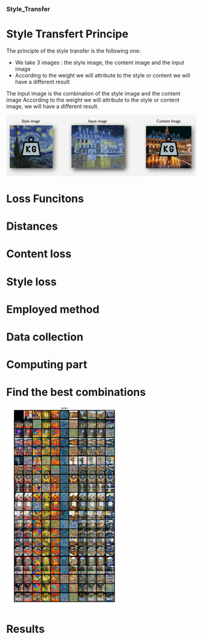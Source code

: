### Style_Transfer


# Style Transfert Principe

The principle of the style transfer is the following one:
  - We take 3 images : the style image, the content image and the input image
  - According to the weight we will attribute to the style or content we will have a different result
  
The input image is the combination of the style image and the content image
According to the weight we will attribute to the style or content image, we will have a different result.

![photo](https://github.com/Henri-Hoyez/Style_Transfer/blob/master/results/img2.jpg)

# Loss Funcitons

# Distances

# Content loss

# Style loss

# Employed method

# Data collection

# Computing part

# Find the best combinations

![photo](https://github.com/Henri-Hoyez/Style_Transfer/blob/master/results/Image1.png)

# Results 

